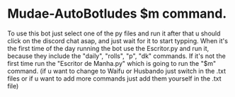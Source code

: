 # Mudae-AutoBotludes $m command.
To use this bot just select one of the py files and run it after that u should click on the discord chat asap, and just wait for it to start typping.
When it's the first time of the day running the bot use the Escritor.py and run it, because they include the "daily", "rolls", "p", "dk" commands. 
If it's not the first time run the "Escritor de Manha.py" which is going to run the "$m" command.
(if u want to change to Waifu or Husbando just switch in the .txt files or if u want to add more commands just add them yourself in the .txt file)
